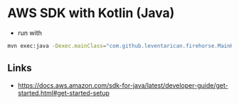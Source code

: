 # AWS SDK with Kotlin (Java)
* run with 
```bash
mvn exec:java -Dexec.mainClass="com.github.leventarican.firehorse.MainKt"
```

## Links
* https://docs.aws.amazon.com/sdk-for-java/latest/developer-guide/get-started.html#get-started-setup